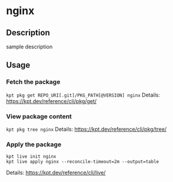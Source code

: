 # nginx

## Description
sample description

## Usage

### Fetch the package
`kpt pkg get REPO_URI[.git]/PKG_PATH[@VERSION] nginx`
Details: https://kpt.dev/reference/cli/pkg/get/

### View package content
`kpt pkg tree nginx`
Details: https://kpt.dev/reference/cli/pkg/tree/

### Apply the package
```
kpt live init nginx
kpt live apply nginx --reconcile-timeout=2m --output=table
```
Details: https://kpt.dev/reference/cli/live/
